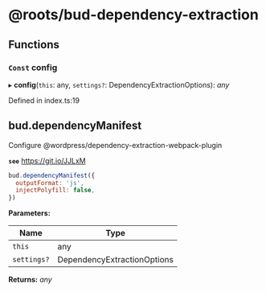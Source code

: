 # @roots/bud-dependency-extraction

## Functions

### `Const` config

▸ **config**(`this`: any, `settings?`: DependencyExtractionOptions): *any*

Defined in index.ts:19

## bud.dependencyManifest

Configure @wordpress/dependency-extraction-webpack-plugin

**`see`** https://git.io/JJLxM

```js
bud.dependencyManifest({
  outputFormat: 'js',
  injectPolyfill: false,
})
```

**Parameters:**

Name | Type |
------ | ------ |
`this` | any |
`settings?` | DependencyExtractionOptions |

**Returns:** *any*
